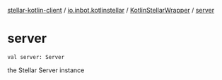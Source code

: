 [stellar-kotlin-client](../../index.md) / [io.inbot.kotlinstellar](../index.md) / [KotlinStellarWrapper](index.md) / [server](./server.md)

# server

`val server: Server`

the Stellar Server instance

